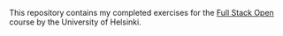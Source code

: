 This repository contains my completed exercises for the [Full Stack Open](https://fullstackopen.com/en/) course by the University of Helsinki.
